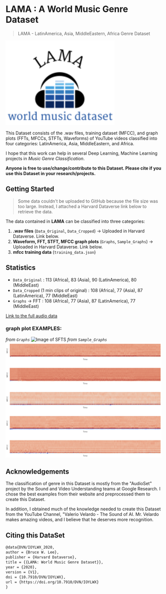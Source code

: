 # LAMA : A World Music Genre Dataset
> LAMA - LatinAmerica, Asia, MiddleEastern, Africa Genre Dataset

![Image of SFTS](/readme_images/LAMA.png)

This Dataset consists of the .wav files, training dataset (MFCC), and graph plots (FFTs, MFCCs, STFTs, Waveforms) of YouTube videos classified into four categories: LatinAmerica, Asia, MiddleEastern, and Africa. 

I hope that this work can help in several Deep Learning, Machine Learning projects in *Music Genre Classification*. 

**Anyone is free to use/change/contribute to this Dataset. Please cite if you use this Dataset in your research/projects.**

## Getting Started
> Some data couldn't be uploaded to GitHub because the file size was too large. Instead, I attached a Harvard Dataverse link below to retrieve the data.

The data contained in **LAMA** can be classified into three categories: 
1. **.wav files** (`Data_Original`, `Data_Cropped`) -> Uploaded in Harvard Dataverse. Link below.
2. **Waveform, FFT, STFT, MFCC graph plots** (`Graphs`, `Sample_Graphs`) -> Uploaded in Harvard Dataverse. Link below.
3. **mfcc training data** (`training_data.json`)

## Statistics
- `Data_Original` : 113 (Africa), 83 (Asia), 90 (LatinAmerica), 80 (MiddleEast)
- `Data_Cropped` (1 min clips of original) : 108 (Africa), 77 (Asia), 87 (LatinAmerica), 77 (MiddleEast)
- `Graphs` -> FFT : 108 (Africa), 77 (Asia), 87 (LatinAmerica), 77 (MiddleEast)

[Link to the full audio data](https://doi.org/10.7910/DVN/IOYLWX)

### graph plot EXAMPLES:
*from `Graphs`*
![Image of SFTS](/readme_images/SFTS_example.png)
*from `Sample_Graphs`*
![Image of MFCC](/readme_images/MFCC_example.png)

## Acknowledgements
The classification of genre in this Dataset is mostly from the "AudioSet" project by the Sound and Video Understanding teams at Google Research. I chose the best examples from their website and preprocessed them to create this Dataset.

In addition, I obtained much of the knowledge needed to create this Dataset from the YouTube Channel, "Valerio Velardo - The Sound of AI. Mr. Velardo makes amazing videos, and I believe that he deserves more recognition.

## Citing this DataSet
```
@data{DVN/IOYLWX_2020,
author = {Bruce W. Lee},
publisher = {Harvard Dataverse},
title = {{LAMA: World Music Genre Dataset}},
year = {2020},
version = {V1},
doi = {10.7910/DVN/IOYLWX},
url = {https://doi.org/10.7910/DVN/IOYLWX}
}
```
